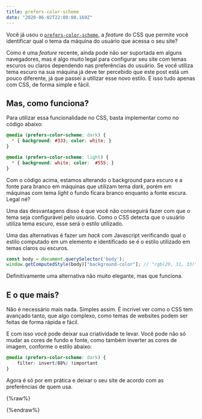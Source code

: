 ```yaml
---
title: prefers-color-scheme
date: "2020-06-02T22:00:00.169Z"
---
```


Você já usou o [`prefers-color-scheme`](https://developer.mozilla.org/en-US/docs/Web/CSS/@media/prefers-color-scheme), a _feature_ do CSS que permite você identificar qual o tema da máquina do usuário que acessa o seu site?

Como é uma _feature_ recente, ainda pode não ser suportada em alguns navegadores, mas é algo muito legal para configurar seu site com temas escuros ou claros dependendo nas preferências do usuário. Se você utiliza tema escuro na sua máquina já deve ter percebido que este post está um pouco diferente, já que passei a utilizar esse novo estilo. E isso tudo apenas com CSS, de forma simple e fácil.

## Mas, como funciona?

Para utilizar essa funcionalidade no CSS, basta implementar como no código abaixo:

```css
@media (prefers-color-scheme: dark) {
  * { background: #333; color: white; }
}

@media (prefers-color-scheme: light) {
  * { background: white; color:  #555; }
}
```

Com o código acima, estamos alterando o background para escuro e a fonte para branco em máquinas que utilizam tema _dark_, porém em máquinas com tema _light_ o fundo ficara branco enquanto a fonte escura. Legal né?

Uma das desvantagens disso é que você não conseguirá fazer com que o tema seja configurável pelo usuário. Como o CSS detecta que o usuário utiliza tema escuro, esse será o estilo utilizado.

Uma das alternativas é fazer um _hack_ com Javascript verificando qual o estilo computado em um elemento e identificado se é o estilo utilizado em temas claros ou escuros.

```javascript
const body = document.querySelector('body');
window.getComputedStyle(body)["background-color"]; // "rgb(29, 31, 33)" 
```

Definitivamente uma alternativa não muito elegante, mas que funciona.

## E o que mais?

Não é necessário mais nada. Simples assim. É incrível ver como o CSS tem avançado tanto, que algo complexo, como temas de websites podem ser feitas de forma rápida e fácil.

E com isso você pode deixar sua criatividade te levar. Você pode não só mudar as cores de fundo e fonte, como também inverter as cores de imagem, conforme o estilo abaixo:

```css
@media (prefers-color-scheme: dark) {
    filter: invert(88%) !important
}
```

Agora é só por em prática e deixar o seu site de acordo com as preferências de quem usa.

{%raw%}
<style>
@media (prefers-color-scheme: dark) {
  body {
    background-color: #1d1f21;
    color: #c9cacc;
  }
  code, h2 {
    color: #c9cacc !important;
  }
}
</style>
{%endraw%}